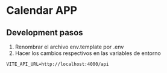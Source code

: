 # Calendar APP



## Development pasos
1. Renombrar el archivo env.template por .env
2. Hacer los cambios respectivos en las variables de entorno

```
VITE_API_URL=http://localhost:4000/api
```
